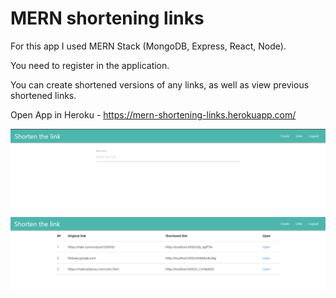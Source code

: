 # MERN shortening links

For this app I used MERN Stack (MongoDB, Express, React, Node).

You need to register in the application.

You can create shortened versions of any links, as well as view previous shortened links.

Open App in Heroku - https://mern-shortening-links.herokuapp.com/

![image](https://github.com/YanikaDrago/mern-shortening_links/blob/main/shortening_links_1.png)

![image](https://github.com/YanikaDrago/mern-shortening_links/blob/main/shortening_links_2.png)
